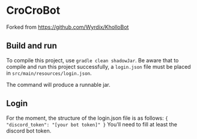 # CroCroBot

Forked from https://github.com/Wyrdix/KholloBot

## Build and run
To compile this project, use `gradle clean shadowJar`.
Be aware that to compile and run this project successfully, a `login.json` file must be placed in `src/main/resources/login.json`.

The command will produce a runnable jar.

## Login
For the moment, the structure of the login.json file is as follows: `
{
  "discord_token": "[your bot token]"
}
`
You'll need to fill at least the discord bot token.
